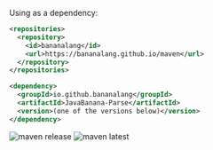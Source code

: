 Using as a dependency:

```xml
<repositories>
  <repository>
    <id>bananalang</id>
    <url>https://bananalang.github.io/maven</url>
  </repository>
</repositories>

<dependency>
  <groupId>io.github.bananalang</groupId>
  <artifactId>JavaBanana-Parse</artifactId>
  <version>(one of the versions below)</version>
</dependency>
```

![maven release](https://img.shields.io/badge/dynamic/xml.svg?label=maven%20release&color=blue&query=%2Fmetadata%2Fversioning%2Frelease&url=https%3A%2F%2Fbananalang.github.io%2Fmaven%2Fio%2Fgithub%2Fbananalang%2FJavaBanana-Parse%2Fmaven-metadata.xml)
![maven latest](https://img.shields.io/badge/dynamic/xml.svg?label=maven%20latest&color=blue&query=%2Fmetadata%2Fversioning%2Fversions%2Fversion%5Blast%28%29%5D&url=https%3A%2F%2Fbananalang.github.io%2Fmaven%2Fio%2Fgithub%2Fbananalang%2FJavaBanana-Parse%2Fmaven-metadata.xml)
